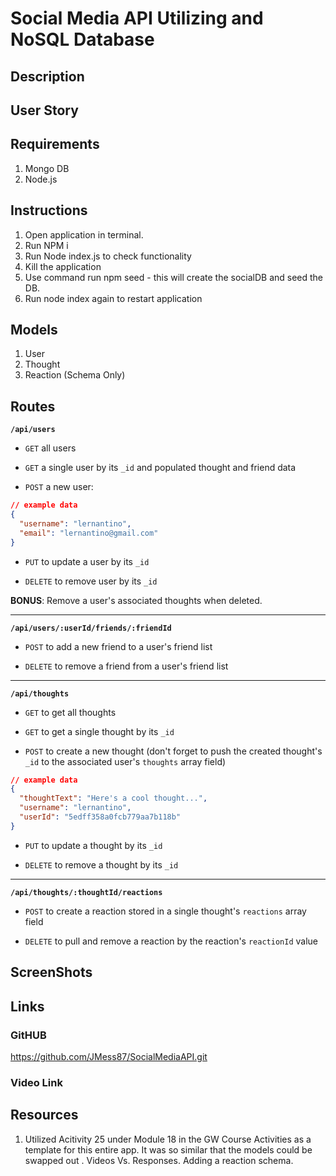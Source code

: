 # Social Media API Utilizing and NoSQL Database

## Description

## User Story

## Requirements

1. Mongo DB
2. Node.js

## Instructions

1. Open application in terminal. 
2. Run NPM i
3. Run Node index.js to check functionality
4. Kill the application
5. Use command run npm seed - this will create the socialDB and seed the DB.
6. Run node index again to restart application


## Models

1. User
2. Thought
3. Reaction (Schema Only)

## Routes

**`/api/users`**

* `GET` all users

* `GET` a single user by its `_id` and populated thought and friend data

* `POST` a new user:

```json
// example data
{
  "username": "lernantino",
  "email": "lernantino@gmail.com"
}
```

* `PUT` to update a user by its `_id`

* `DELETE` to remove user by its `_id`

**BONUS**: Remove a user's associated thoughts when deleted.

---

**`/api/users/:userId/friends/:friendId`**

* `POST` to add a new friend to a user's friend list

* `DELETE` to remove a friend from a user's friend list

---

**`/api/thoughts`**

* `GET` to get all thoughts

* `GET` to get a single thought by its `_id`

* `POST` to create a new thought (don't forget to push the created thought's `_id` to the associated user's `thoughts` array field)

```json
// example data
{
  "thoughtText": "Here's a cool thought...",
  "username": "lernantino",
  "userId": "5edff358a0fcb779aa7b118b"
}
```

* `PUT` to update a thought by its `_id`

* `DELETE` to remove a thought by its `_id`

---

**`/api/thoughts/:thoughtId/reactions`**

* `POST` to create a reaction stored in a single thought's `reactions` array field

* `DELETE` to pull and remove a reaction by the reaction's `reactionId` value

## ScreenShots

## Links

### GitHUB 

https://github.com/JMess87/SocialMediaAPI.git

### Video Link



## Resources

1. Utilized Acitivity 25 under Module 18 in the GW Course Activities as a template for this entire app. It was so similar that the models could be swapped out . Videos Vs. Responses. Adding a reaction schema.
